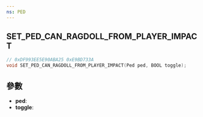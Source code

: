 ```yaml
---
ns: PED
---
```

## SET_PED_CAN_RAGDOLL_FROM_PLAYER_IMPACT

```c
// 0xDF993EE5E90ABA25 0xE9BD733A
void SET_PED_CAN_RAGDOLL_FROM_PLAYER_IMPACT(Ped ped, BOOL toggle);
```


## 參數
* **ped**: 
* **toggle**: 

